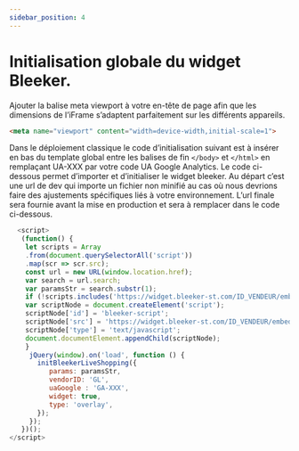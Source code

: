 ```yaml
---
sidebar_position: 4
---
```


# Initialisation globale du widget Bleeker.

Ajouter la balise meta viewport à votre en-tête de page afin que les dimensions de l’iFrame s’adaptent parfaitement sur les différents appareils.

```html
<meta name="viewport" content="width=device-width,initial-scale=1">
```

Dans le déploiement classique le code d’initialisation suivant est à insérer en bas du template global entre les balises de fin ```</body>``` et ```</html>``` en remplaçant UA-XXX par votre code UA Google Analytics. 
Le code ci-dessous permet d’importer et d’initialiser le widget bleeker.
Au départ c’est une url de dev qui importe un fichier non minifié au cas où nous devrions faire des ajustements spécifiques liés à votre environnement. 
L’url finale sera fournie avant la mise en production et sera à remplacer dans le code ci-dessous.

```js
  <script>
   (function() {
 	let scripts = Array
	.from(document.querySelectorAll('script'))
	.map(scr => scr.src);
 	const url = new URL(window.location.href);
 	var search = url.search;
 	var paramsStr = search.substr(1);
 	if (!scripts.includes('https://widget.bleeker-st.com/ID_VENDEUR/embed-dev.js')) {
   	var scriptNode = document.createElement('script');
   	scriptNode['id'] = 'bleeker-script';
   	scriptNode['src'] = 'https://widget.bleeker-st.com/ID_VENDEUR/embed-dev.js';
   	scriptNode['type'] = 'text/javascript';
   	document.documentElement.appendChild(scriptNode);
 	}
     jQuery(window).on('load', function () {
       initBleekerLiveShopping({
          params: paramsStr,
          vendorID: 'GL',
          uaGoogle : 'GA-XXX',
          widget: true,
          type: 'overlay',
       });
     });
   })();
</script>
```
